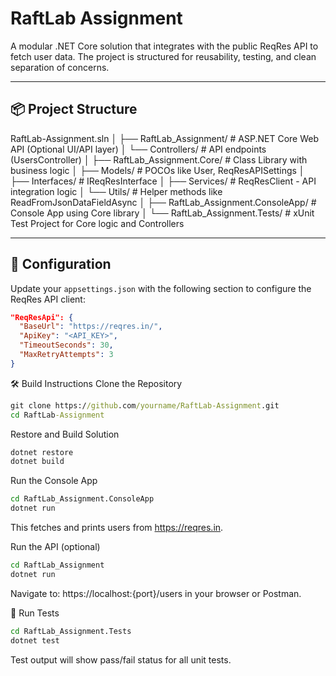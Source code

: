 # RaftLab Assignment

A modular .NET Core solution that integrates with the public ReqRes API to fetch user data. The project is structured for reusability, testing, and clean separation of concerns.

---

## 📦 Project Structure

RaftLab-Assignment.sln
│
├── RaftLab_Assignment/ # ASP.NET Core Web API (Optional UI/API layer)
│ └── Controllers/ # API endpoints (UsersController)
│
├── RaftLab_Assignment.Core/ # Class Library with business logic
│ ├── Models/ # POCOs like User, ReqResAPISettings
│ ├── Interfaces/ # IReqResInterface
│ ├── Services/ # ReqResClient - API integration logic
│ └── Utils/ # Helper methods like ReadFromJsonDataFieldAsync
│
├── RaftLab_Assignment.ConsoleApp/ # Console App using Core library
│
└── RaftLab_Assignment.Tests/ # xUnit Test Project for Core logic and Controllers

---

## 🔧 Configuration

Update your `appsettings.json` with the following section to configure the ReqRes API client:

```json
"ReqResApi": {
  "BaseUrl": "https://reqres.in/",
  "ApiKey": "<API_KEY>",
  "TimeoutSeconds": 30,
  "MaxRetryAttempts": 3
}
```

🛠️ Build Instructions
Clone the Repository

```bat
git clone https://github.com/yourname/RaftLab-Assignment.git
cd RaftLab-Assignment
````

Restore and Build Solution

```bat
dotnet restore
dotnet build
```

Run the Console App

```bat
cd RaftLab_Assignment.ConsoleApp
dotnet run
```

This fetches and prints users from https://reqres.in.

Run the API (optional)

```bat
cd RaftLab_Assignment
dotnet run
```

Navigate to: https://localhost:{port}/users in your browser or Postman.

🧪 Run Tests

```bat
cd RaftLab_Assignment.Tests
dotnet test
```

Test output will show pass/fail status for all unit tests.
